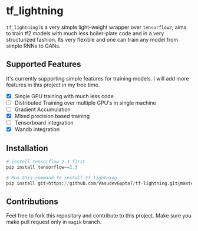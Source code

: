# tf_lightning

`tf_lightning` is a very simple light-weight wrapper over `tensorflow2`, aims to train tf2 models with much less boiler-plate code and in a very structurized fashion. Its very flexible and one can train any model from simple RNNs to GANs.

## Supported Features

It's currently supporting simple features for training models. I will add more features in this project in my free time.

- [x] Single GPU training with much less code
- [ ] Distributed Training over multiple GPU's in single machine
- [ ] Gradient Accumulation
- [x] Mixed precision based training
- [ ] Tensorboard integration
- [x] Wandb integration

## Installation

```Python
# install tensorflow-2.3 first
pip install tensorflow==2.3

# Run this command to install tf_lightning
pip install git+https://github.com/VasudevGupta7/tf-lightning.git@master
```

## Contributions

Feel free to fork this repositary and contribute to this project. Make sure you make pull request only in `magik` branch.